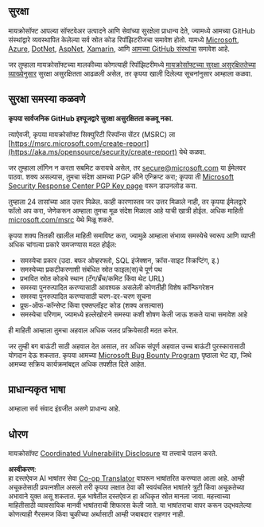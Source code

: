<!--
CO_OP_TRANSLATOR_METADATA:
{
  "original_hash": "a583f49d359c7ebba61433e4dfcd05a9",
  "translation_date": "2025-08-26T07:56:00+00:00",
  "source_file": "SECURITY.md",
  "language_code": "mr"
}
-->
## सुरक्षा

मायक्रोसॉफ्ट आपल्या सॉफ्टवेअर उत्पादने आणि सेवांच्या सुरक्षेला प्राधान्य देते, ज्यामध्ये आमच्या GitHub संस्थांद्वारे व्यवस्थापित केलेल्या सर्व स्रोत कोड रिपॉझिटरीजचा समावेश होतो. यामध्ये [Microsoft](https://github.com/Microsoft), [Azure](https://github.com/Azure), [DotNet](https://github.com/dotnet), [AspNet](https://github.com/aspnet), [Xamarin](https://github.com/xamarin), आणि [आमच्या GitHub संस्थांचा](https://opensource.microsoft.com/) समावेश आहे.

जर तुम्हाला मायक्रोसॉफ्टच्या मालकीच्या कोणत्याही रिपॉझिटरीमध्ये [मायक्रोसॉफ्टच्या सुरक्षा असुरक्षिततेच्या व्याख्येनुसार](https://aka.ms/opensource/security/definition) सुरक्षा असुरक्षितता आढळली असेल, तर कृपया खाली दिलेल्या सूचनांनुसार आम्हाला कळवा.

## सुरक्षा समस्या कळवणे

**कृपया सार्वजनिक GitHub इश्यूजद्वारे सुरक्षा असुरक्षितता कळवू नका.**

त्याऐवजी, कृपया मायक्रोसॉफ्ट सिक्युरिटी रिस्पॉन्स सेंटर (MSRC) ला [https://msrc.microsoft.com/create-report](https://aka.ms/opensource/security/create-report) येथे कळवा.

जर तुम्हाला लॉगिन न करता सबमिट करायचे असेल, तर [secure@microsoft.com](mailto:secure@microsoft.com) या ईमेलवर पाठवा. शक्य असल्यास, तुमचा संदेश आमच्या PGP कीने एन्क्रिप्ट करा; कृपया ती [Microsoft Security Response Center PGP Key page](https://aka.ms/opensource/security/pgpkey) वरून डाउनलोड करा.

तुम्हाला 24 तासांच्या आत उत्तर मिळेल. काही कारणास्तव जर उत्तर मिळाले नाही, तर कृपया ईमेलद्वारे फॉलो अप करा, जेणेकरून आम्हाला तुमचा मूळ संदेश मिळाला आहे याची खात्री होईल. अधिक माहिती [microsoft.com/msrc](https://aka.ms/opensource/security/msrc) येथे मिळू शकते.

कृपया शक्य तितकी खालील माहिती समाविष्ट करा, ज्यामुळे आम्हाला संभाव्य समस्येचे स्वरूप आणि व्याप्ती अधिक चांगल्या प्रकारे समजण्यास मदत होईल:

  * समस्येचा प्रकार (उदा. बफर ओव्हरफ्लो, SQL इंजेक्शन, क्रॉस-साइट स्क्रिप्टिंग, इ.)
  * समस्येच्या प्रकटीकरणाशी संबंधित स्रोत फाइल(स)चे पूर्ण पथ
  * प्रभावित स्रोत कोडचे स्थान (टॅग/ब्रँच/कमिट किंवा थेट URL)
  * समस्या पुनरुत्पादित करण्यासाठी आवश्यक असलेली कोणतीही विशेष कॉन्फिगरेशन
  * समस्या पुनरुत्पादित करण्यासाठी चरण-दर-चरण सूचना
  * प्रूफ-ऑफ-कॉन्सेप्ट किंवा एक्सप्लॉइट कोड (शक्य असल्यास)
  * समस्येचा परिणाम, ज्यामध्ये हल्लेखोराने समस्या कशी शोषण केली जाऊ शकते याचा समावेश आहे

ही माहिती आम्हाला तुमचा अहवाल अधिक जलद प्रक्रियेसाठी मदत करेल.

जर तुम्ही बग बाऊंटी साठी अहवाल देत असाल, तर अधिक संपूर्ण अहवाल उच्च बाऊंटी पुरस्कारासाठी योगदान देऊ शकतात. कृपया आमच्या [Microsoft Bug Bounty Program](https://aka.ms/opensource/security/bounty) पृष्ठाला भेट द्या, जिथे आमच्या सक्रिय कार्यक्रमांबद्दल अधिक तपशील दिले आहेत.

## प्राधान्यकृत भाषा

आम्हाला सर्व संवाद इंग्रजीत असणे प्राधान्य आहे.

## धोरण

मायक्रोसॉफ्ट [Coordinated Vulnerability Disclosure](https://aka.ms/opensource/security/cvd) या तत्त्वाचे पालन करते.

**अस्वीकरण**:  
हा दस्तऐवज AI भाषांतर सेवा [Co-op Translator](https://github.com/Azure/co-op-translator) वापरून भाषांतरित करण्यात आला आहे. आम्ही अचूकतेसाठी प्रयत्नशील असलो तरी कृपया लक्षात ठेवा की स्वयंचलित भाषांतरे त्रुटी किंवा अचूकतेच्या अभावाने युक्त असू शकतात. मूळ भाषेतील दस्तऐवज हा अधिकृत स्रोत मानला जावा. महत्त्वाच्या माहितीसाठी व्यावसायिक मानवी भाषांतराची शिफारस केली जाते. या भाषांतराचा वापर करून उद्भवलेल्या कोणत्याही गैरसमज किंवा चुकीच्या अर्थासाठी आम्ही जबाबदार राहणार नाही.